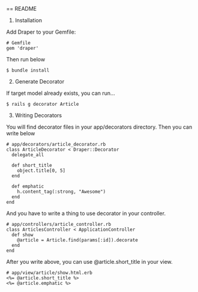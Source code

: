 == README


1. Installation

Add Draper to your Gemfile:

```
# Gemfile
gem 'draper'
```

Then run below

```
$ bundle install
```

2. Generate Decorator

If target model already exists, you can run...

```
$ rails g decorator Article
```

3. Writing Decorators

You will find decorator files in your app/decorators directory.
Then you can write below

```
# app/decorators/article_decorator.rb
class ArticleDecorator < Draper::Decorator
  delegate_all
 
  def short_title
    object.title[0, 5]
  end

  def emphatic
    h.content_tag(:strong, "Awesome")
  end
end
```
And you have to write a thing to use decorator in your controller.

```
# app/controllers/article_controller.rb
class ArticlesController < ApplicationController
  def show
    @article = Article.find(params[:id]).decorate
  end
end
```

After you write above, you can use @article.short_title in your view.


```
# app/view/article/show.html.erb
<%= @article.short_title %>
<%= @article.emphatic %>
```

